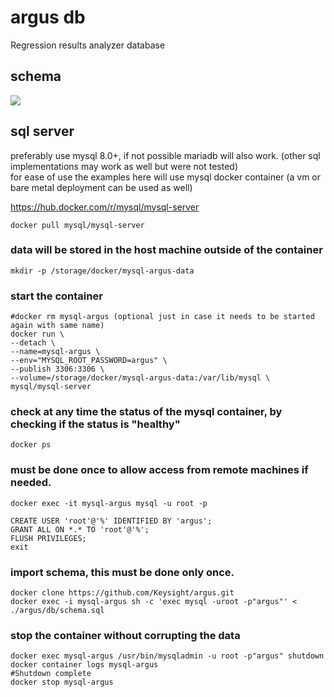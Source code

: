 # argus db
 Regression results analyzer database

## schema
 <img src="https://raw.github.com/Keysight/argus/main/db/schema.svg">
 
 
## sql server
preferably use mysql 8.0+, if not possible mariadb will also work. (other sql implementations may work as well but were not tested)<br>
for ease of use the examples here will use mysql docker container (a vm or bare metal deployment can be used as well)


https://hub.docker.com/r/mysql/mysql-server
```
docker pull mysql/mysql-server
```

### data will be stored in the host machine outside of the container
```
mkdir -p /storage/docker/mysql-argus-data
```

### start the container 
```
#docker rm mysql-argus (optional just in case it needs to be started again with same name)
docker run \
--detach \
--name=mysql-argus \
--env="MYSQL_ROOT_PASSWORD=argus" \
--publish 3306:3306 \
--volume=/storage/docker/mysql-argus-data:/var/lib/mysql \
mysql/mysql-server
```

### check at any time the status of the mysql container, by checking if the status is "healthy"
```
docker ps
```

### must be done once to allow access from remote machines if needed.
```
docker exec -it mysql-argus mysql -u root -p

CREATE USER 'root'@'%' IDENTIFIED BY 'argus';
GRANT ALL ON *.* TO 'root'@'%';
FLUSH PRIVILEGES;
exit
```

### import schema, this must be done only once.
```
docker clone https://github.com/Keysight/argus.git
docker exec -i mysql-argus sh -c 'exec mysql -uroot -p"argus"' < ./argus/db/schema.sql
```

### stop the container without corrupting the data
```
docker exec mysql-argus /usr/bin/mysqladmin -u root -p"argus" shutdown
docker container logs mysql-argus
#Shutdown complete
docker stop mysql-argus
```

